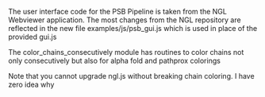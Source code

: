 The user interface code for the PSB Pipeline is taken from the NGL Webviewer
application.  The most changes from the NGL repository are reflected in the new
file examples/js/psb_gui.js which is used in place of the provided gui.js

The color_chains_consecutively module has routines to color chains not only consecutively
but also for alpha fold and pathprox colorings

Note that you cannot upgrade ngl.js without breaking chain coloring.  I have zero idea why

